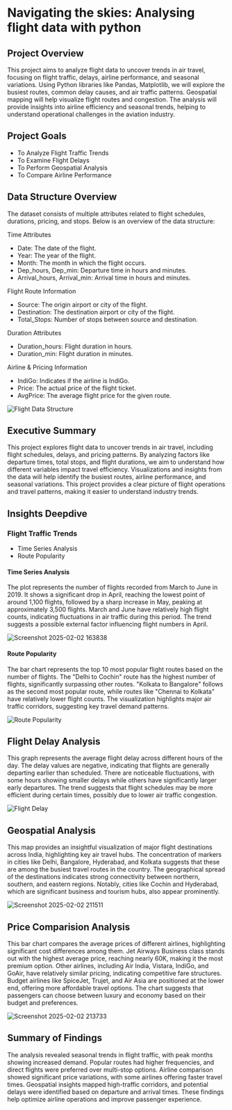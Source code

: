 # Navigating the skies: Analysing flight data with python

## Project Overview
This project aims to analyze flight data to uncover trends in air travel, focusing on flight traffic, delays, airline performance, and seasonal variations. Using Python libraries like Pandas, Matplotlib, we will explore the busiest routes, common delay causes, and air traffic patterns. Geospatial mapping will help visualize flight routes and congestion. The analysis will provide insights into airline efficiency and seasonal trends, helping to understand operational challenges in the aviation industry.

## Project Goals
- To Analyze Flight Traffic Trends 
- To Examine Flight Delays 
- To Perform Geospatial Analysis 
- To Compare Airline Performance

## Data Structure Overview
The dataset consists of multiple attributes related to flight schedules, durations, pricing, and stops. Below is an overview of the data structure:

Time Attributes
- Date: The date of the flight.
- Year: The year of the flight.
- Month: The month in which the flight occurs.
- Dep_hours, Dep_min: Departure time in hours and minutes.
- Arrival_hours, Arrival_min: Arrival time in hours and minutes.
  
Flight Route Information
- Source: The origin airport or city of the flight.
- Destination: The destination airport or city of the flight.
- Total_Stops: Number of stops between source and destination.

Duration Attributes
- Duration_hours: Flight duration in hours.
- Duration_min: Flight duration in minutes.

Airline & Pricing Information
- IndiGo: Indicates if the airline is IndiGo.
- Price: The actual price of the flight ticket.
- AvgPrice: The average flight price for the given route.

![Flight Data Structure](https://github.com/user-attachments/assets/7b439ac4-3a9d-4a02-a9ad-fe1fbc0cec0f)

## Executive Summary
This project explores flight data to uncover trends in air travel, including flight schedules, delays, and pricing patterns. By analyzing factors like departure times, total stops, and flight durations, we aim to understand how different variables impact travel efficiency. Visualizations and insights from the data will help identify the busiest routes, airline performance, and seasonal variations. This project provides a clear picture of flight operations and travel patterns, making it easier to understand industry trends.

## Insights Deepdive
### Flight Traffic Trends
- Time Series Analysis
- Route Popularity

#### Time Series Analysis
The plot represents the number of flights recorded from March to June in 2019. It shows a significant drop in April, reaching the lowest point of around 1,100 flights, followed by a sharp increase in May, peaking at approximately 3,500 flights. March and June have relatively high flight counts, indicating fluctuations in air traffic during this period. The trend suggests a possible external factor influencing flight numbers in April. 

![Screenshot 2025-02-02 163838](https://github.com/user-attachments/assets/76feea11-7803-41c2-a007-e89d7f393c6f)

#### Route Popularity
The bar chart represents the top 10 most popular flight routes based on the number of flights. The "Delhi to Cochin" route has the highest number of flights, significantly surpassing other routes. "Kolkata to Bangalore" follows as the second most popular route, while routes like "Chennai to Kolkata" have relatively lower flight counts. The visualization highlights major air traffic corridors, suggesting key travel demand patterns. 

![Route Popularity](https://github.com/user-attachments/assets/403ae126-7adf-42a2-b464-bd5399947a02)

## Flight Delay Analysis
This graph represents the average flight delay across different hours of the day. The delay values are negative, indicating that flights are generally departing earlier than scheduled. There are noticeable fluctuations, with some hours showing smaller delays while others have significantly larger early departures. The trend suggests that flight schedules may be more efficient during certain times, possibly due to lower air traffic congestion. 

![Flight Delay](https://github.com/user-attachments/assets/5594ad41-e145-4212-9b65-93ed648d9e31)

## Geospatial Analysis
This map provides an insightful visualization of major flight destinations across India, highlighting key air travel hubs. The concentration of markers in cities like Delhi, Bangalore, Hyderabad, and Kolkata suggests that these are among the busiest travel routes in the country. The geographical spread of the destinations indicates strong connectivity between northern, southern, and eastern regions. Notably, cities like Cochin and Hyderabad, which are significant business and tourism hubs, also appear prominently. 

![Screenshot 2025-02-02 211511](https://github.com/user-attachments/assets/2c928880-3c5b-4565-ace9-5cadcf7baa7b)

## Price Comparision Analysis
This bar chart compares the average prices of different airlines, highlighting significant cost differences among them. Jet Airways Business class stands out with the highest average price, reaching nearly 60K, making it the most premium option. Other airlines, including Air India, Vistara, IndiGo, and GoAir, have relatively similar pricing, indicating competitive fare structures. Budget airlines like SpiceJet, Trujet, and Air Asia are positioned at the lower end, offering more affordable travel options. The chart suggests that passengers can choose between luxury and economy based on their budget and preferences.

![Screenshot 2025-02-02 213733](https://github.com/user-attachments/assets/0dbef429-71b2-4ee6-b847-1b2c94f85278)

## Summary of Findings
The analysis revealed seasonal trends in flight traffic, with peak months showing increased demand. Popular routes had higher frequencies, and direct flights were preferred over multi-stop options. Airline comparison showed significant price variations, with some airlines offering faster travel times. Geospatial insights mapped high-traffic corridors, and potential delays were identified based on departure and arrival times. These findings help optimize airline operations and improve passenger experience.











